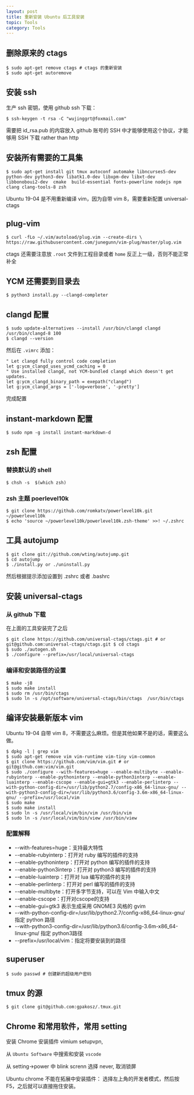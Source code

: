 ```yaml
---
layout: post
title: 重新安装 Ubuntu 后工具安装
topic: Tools
category: Tools
---
```


## 删除原来的 ctags

    $ sudo apt-get remove ctags # ctags 的重新安装
    $ sudo apt-get autoremove

## 安装 ssh

生产 ssh 密钥，使用 github ssh 下载：

    $ ssh-keygen -t rsa -C "wujinggrt@foxmail.com"

需要把 id_rsa.pub 的内容放入 github 账号的 SSH 中才能够使用这个协议，才能够用 SSH 下载 rather than http

## 安装所有需要的工具集

    $ sudo apt-get install git tmux autoconf automake libncurses5-dev python-dev python3-dev libatk1.0-dev libxpm-dev libxt-dev libbonoboui2-dev  cmake  build-essential fonts-powerline nodejs npm clang clang-tools-8 zsh


Ubuntu 19-04 是不用重新编译 vim，因为自带 vim 8，需要重新配置 universal-ctags

## plug-vim

    $ curl -fLo ~/.vim/autoload/plug.vim --create-dirs \
    https://raw.githubusercontent.com/junegunn/vim-plug/master/plug.vim

ctags 还需要注意放 `.root` 文件到工程目录或者 `home` 反正上一级，否则不能正常补全

## YCM 还需要到目录去

    $ python3 install.py --clangd-completer

## clangd 配置

    $ sudo update-alternatives --install /usr/bin/clangd clangd /usr/bin/clangd-8 100
    $ clangd --version

然后在 `.vimrc` 添加：

    " Let clangd fully control code completion
    let g:ycm_clangd_uses_ycmd_caching = 0
    " Use installed clangd, not YCM-bundled clangd which doesn't get updates.
    let g:ycm_clangd_binary_path = exepath("clangd")
    let g:ycm_clangd_args = ['-log=verbose', '-pretty']

完成配置

## instant-markdown 配置

    $ sudo npm -g install instant-markdown-d

## zsh 配置

### 替换默认的 shell

    $ chsh -s  $(which zsh)

### zsh 主题 poerlevel10k

    $ git clone https://github.com/romkatv/powerlevel10k.git ~/powerlevel10k
    $ echo 'source ~/powerlevel10k/powerlevel10k.zsh-theme' >>! ~/.zshrc

## 工具 autojump

    $ git clone git://github.com/wting/autojump.git
    $ cd autojump
    $ ./install.py or ./uninstall.py

然后根据提示添加设置到 .zshrc 或者 .bashrc

## 安装 universal-ctags

### 从 github 下载

在上面的工具安装完了之后

    $ git clone https://github.com/universal-ctags/ctags.git # or git@github.com:universal-ctags/ctags.git $ cd ctags
    $ sudo ./autogen.sh
    $ ./configure --prefix=/usr/local/universal-ctags

### 编译和安装路径的设置

    $ make -j8
    $ sudo make install
    $ sudo rm /usr/bin/ctags
    $ sudo ln -s /opt/software/universal-ctags/bin/ctags  /usr/bin/ctags

## 编译安装最新版本 vim

Ubuntu 19-04 自带 vim 8，不需要这么麻烦。但是其他如果不是的话，需要这么做。

    $ dpkg -l | grep vim
    $ sudo apt-get remove vim vim-runtime vim-tiny vim-common 
    $ git clone https://github.com/vim/vim.git # or git@github.com:vim/vim.git
    $ sudo ./configure --with-features=huge --enable-multibyte --enable-rubyinterp --enable-pythoninterp --enable-python3interp --enable-luainterp --enable-cscope --enable-gui=gtk3 --enable-perlinterp --with-python-config-dir=/usr/lib/python2.7/config-x86_64-linux-gnu/ --with-python3-config-dir=/usr/lib/python3.6/config-3.6m-x86_64-linux-gnu/ --prefix=/usr/local/vim
    $ sudo make
    $ sudo make install
    $ sudo ln -s /usr/local/vim/bin/vim /usr/bin/vim
    $ sudo ln -s /usr/local/vim/bin/view /usr/bin/view

### 配置解释

* --with-features=huge：支持最大特性
* --enable-rubyinterp：打开对 ruby 编写的插件的支持
* --enable-pythoninterp：打开对 python 编写的插件的支持
* --enable-python3interp：打开对 python3 编写的插件的支持
* --enable-luainterp：打开对 lua 编写的插件的支持
* --enable-perlinterp：打开对 perl 编写的插件的支持
* --enable-multibyte：打开多字节支持，可以在 Vim 中输入中文
* --enable-cscope：打开对cscope的支持
* --enable-gui=gtk3 表示生成采用 GNOME3 风格的 gvim
* --with-python-config-dir=/usr/lib/python2.7/config-x86_64-linux-gnu/ 指定 python 路径
* --with-python3-config-dir=/usr/lib/python3.6/config-3.6m-x86_64-linux-gnu/ 指定 python3路径
* --prefix=/usr/local/vim：指定将要安装到的路径

## superuser

    $ sudo passwd # 创建新的超级用户密码

## tmux 的源

    $ git clone git@github.com:gpakosz/.tmux.git

## Chrome 和常用软件，常用 setting

安装 Chrome 安装插件 vimium setupvpn,

从 `Ubuntu Software` 中搜索和安装 `vscode`

从 setting->power 中 blink screnn 选择 never, 取消锁屏

Ubuntu chrome 不能在拓展中安装插件：
选择左上角的开发者模式，然后按 F5，之后就可以直接拖住安装。
